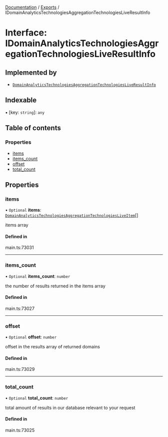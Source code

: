 [Documentation](../README.md) / [Exports](../modules.md) / IDomainAnalyticsTechnologiesAggregationTechnologiesLiveResultInfo

# Interface: IDomainAnalyticsTechnologiesAggregationTechnologiesLiveResultInfo

## Implemented by

- [`DomainAnalyticsTechnologiesAggregationTechnologiesLiveResultInfo`](../classes/DomainAnalyticsTechnologiesAggregationTechnologiesLiveResultInfo.md)

## Indexable

▪ [key: `string`]: `any`

## Table of contents

### Properties

- [items](IDomainAnalyticsTechnologiesAggregationTechnologiesLiveResultInfo.md#items)
- [items\_count](IDomainAnalyticsTechnologiesAggregationTechnologiesLiveResultInfo.md#items_count)
- [offset](IDomainAnalyticsTechnologiesAggregationTechnologiesLiveResultInfo.md#offset)
- [total\_count](IDomainAnalyticsTechnologiesAggregationTechnologiesLiveResultInfo.md#total_count)

## Properties

### items

• `Optional` **items**: [`DomainAnalyticsTechnologiesAggregationTechnologiesLiveItem`](../classes/DomainAnalyticsTechnologiesAggregationTechnologiesLiveItem.md)[]

items array

#### Defined in

main.ts:73031

___

### items\_count

• `Optional` **items\_count**: `number`

the number of results returned in the items array

#### Defined in

main.ts:73027

___

### offset

• `Optional` **offset**: `number`

offset in the results array of returned domains

#### Defined in

main.ts:73029

___

### total\_count

• `Optional` **total\_count**: `number`

total amount of results in our database relevant to your request

#### Defined in

main.ts:73025
